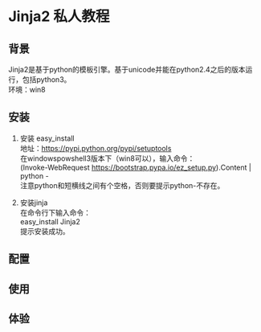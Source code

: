 # Jinja2 私人教程

## 背景
Jinja2是基于python的模板引擎。基于unicode并能在python2.4之后的版本运行，包括python3。  
环境：win8

## 安装
1. 安装 easy_install  
地址：https://pypi.python.org/pypi/setuptools  
在windowspowshell3版本下（win8可以），输入命令：  
    (Invoke-WebRequest https://bootstrap.pypa.io/ez_setup.py).Content | python -  
注意python和短横线之间有个空格，否则要提示python-不存在。  

2. 安装jinja  
在命令行下输入命令：  
    easy_install Jinja2  
提示安装成功。

## 配置

## 使用

## 体验

